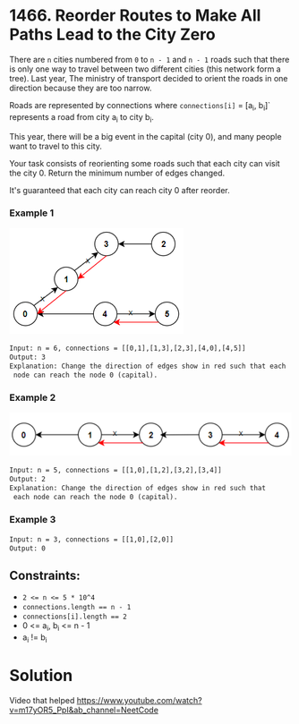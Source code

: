 # 1466. Reorder Routes to Make All Paths Lead to the City Zero

There are `n` cities numbered from `0` to `n - 1` and `n - 1` roads 
such that there is only one way to travel between two different cities
(this network form a tree). Last year, The ministry of transport decided to
orient the roads in one direction because they are too narrow.

Roads are represented by connections where `connections[i]` = [a<sub>i</sub>, b<sub>i</sub>]` 
represents a road from city a<sub>i</sub> to city b<sub>i</sub>.

This year, there will be a big event in the capital (city 0), 
and many people want to travel to this city.

Your task consists of reorienting some roads such that each city can visit the city 0.
Return the minimum number of edges changed.

It's guaranteed that each city can reach city 0 after reorder.

### Example 1
![Example1.png](Example1.png)
```
Input: n = 6, connections = [[0,1],[1,3],[2,3],[4,0],[4,5]]
Output: 3
Explanation: Change the direction of edges show in red such that each 
 node can reach the node 0 (capital).
```

### Example 2
![Example2.png](Example2.png)
```
Input: n = 5, connections = [[1,0],[1,2],[3,2],[3,4]]
Output: 2
Explanation: Change the direction of edges show in red such that 
 each node can reach the node 0 (capital).
```

### Example 3
```
Input: n = 3, connections = [[1,0],[2,0]]
Output: 0
```

## Constraints:

* `2 <= n <= 5 * 10^4`
* `connections.length == n - 1`
* `connections[i].length == 2`
* 0 <= a<sub>i</sub>, b<sub>i</sub> <= n - 1
* a<sub>i</sub> != b<sub>i</sub>


# Solution 
Video that helped
https://www.youtube.com/watch?v=m17yOR5_PpI&ab_channel=NeetCode
